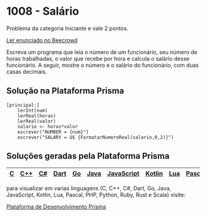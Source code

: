 # 1008 - Salário

Problema da categoria Iniciante e vale 2 pontos.

[Ler enunciado no Beecrowd](https://www.beecrowd.com.br/judge/en/problems/view/1008)


Escreva um programa que leia o número de um funcionário, seu número de horas trabalhadas, o valor que recebe por hora e calcula o salário desse funcionário. A seguir, mostre o número e o salário do funcionário, com duas casas decimais.

## Solução na Plataforma Prisma
``` 
[principal:]
    lerInt(num)
    lerReal(horas)
    lerReal(valor)
    salario <- horas*valor
    escrever("NUMBER = {num}")
    escrever("SALARY = U$ {FormatarNumeroReal(salario,0,2)}")
```

## Soluções geradas pela Plataforma Prisma

|[C](https://www.prisma.dev.br/tela-demo-transpilado.html?idDemo=1008&idTarget=1)|[C++](https://www.prisma.dev.br/tela-demo-transpilado.html?idDemo=1008&idTarget=2)|[C#](https://www.prisma.dev.br/tela-demo-transpilado.html?idDemo=1008&idTarget=3)|[Dart](https://www.prisma.dev.br/tela-demo-transpilado.html?idDemo=1008&idTarget=4)|[Go](https://www.prisma.dev.br/tela-demo-transpilado.html?idDemo=1008&idTarget=5)|[Java](https://www.prisma.dev.br/tela-demo-transpilado.html?idDemo=1008&idTarget=6)|[JavaScript](https://www.prisma.dev.br/tela-demo-transpilado.html?idDemo=1008&idTarget=7)|[Kotlin](https://www.prisma.dev.br/tela-demo-transpilado.html?idDemo=1008&idTarget=8)|[Lua](https://www.prisma.dev.br/tela-demo-transpilado.html?idDemo=1008&idTarget=9)|[Pascal](https://www.prisma.dev.br/tela-demo-transpilado.html?idDemo=1008&idTarget=10)|[PHP](https://www.prisma.dev.br/tela-demo-transpilado.html?idDemo=1008&idTarget=11)|[Python](https://www.prisma.dev.br/tela-demo-transpilado.html?idDemo=1008&idTarget=12)|[Ruby](https://www.prisma.dev.br/tela-demo-transpilado.html?idDemo=1008&idTarget=13)|[Rust](https://www.prisma.dev.br/tela-demo-transpilado.html?idDemo=1008&idTarget=14)|[Scala](https://www.prisma.dev.br/tela-demo-transpilado.html?idDemo=1008&idTarget=15)|
 --- | --- | --- | --- | --- | --- | --- | --- | --- | --- | --- | --- | --- | --- | --- |

para visualizar em varias linguagens (C, C++, C#, Dart, Go, Java, JavaScript, Kotlin, Lua, Pascal, PHP, Python, Ruby, Rust e Scala) visite:

[Plataforma de Desenvolvimento Prisma](https://www.prisma.dev.br/tela-demo.html?idDemo=1008)
